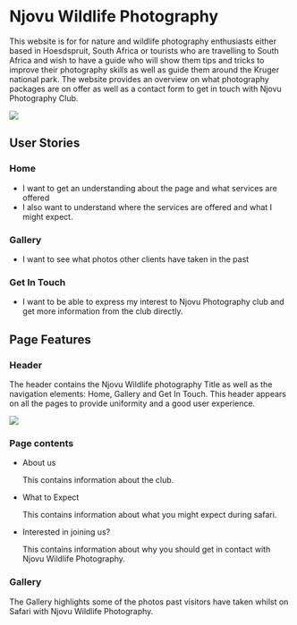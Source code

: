 <h1>Njovu Wildlife Photography</h1>
<p>This website is for for nature and wildlife photography enthusiasts either based in Hoesdspruit, South Africa or tourists who are travelling to South Africa and wish to have a guide who will show them tips and tricks to improve their photography skills as well as guide them around the Kruger national park. The website provides an overview on what photography packages are on offer as well as a contact form to get in touch with Njovu Photography Club.</p>
<img src="https://user-images.githubusercontent.com/111531426/198907338-d4eaf2d5-ee15-4e7e-bdbe-57e485b8e697.png">
<h2>User Stories</h2>
<h3>Home</h3>
<ul>
  <li>I want to get an understanding about the page and what services are offered</li>
  <li>I also want to understand where the services are offered and what I might expect.</li>
</ul>
<h3>Gallery</h3>
<ul>
  <li>I want to see what photos other clients have taken in the past</li>
</ul>
<h3>Get In Touch</h3>
<ul>
  <li>I want to be able to express my interest to Njovu Photography club and get more information from the club directly.</li>
</ul>
<h2>Page Features</h2>
<h3>Header</h3>
<p>The header contains the Njovu Wildlife photography Title as well as the navigation elements: Home, Gallery and Get In Touch. This header appears on all the pages to provide uniformity and a good user experience.</p>
<img src="https://user-images.githubusercontent.com/111531426/198906938-f8f360c2-1700-42f9-92e2-32d539f66d92.png">
<h3>Page contents</h3>
<ul>
  <li>About us</li>
  <p>This contains information about the club.</p>
    <li>What to Expect</li>
  <p>This contains information about what you might expect during safari.</p>
      <li>Interested in joining us?</li>
  <p>This contains information about why you should get in contact with Njovu Wildlife Photography.</p>
</ul>
<h3>Gallery</h3>
<p>The Gallery highlights some of the photos past visitors have taken whilst on Safari with Njovu Wildlife Photography.</p>


